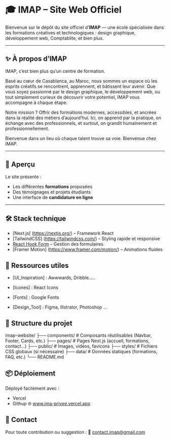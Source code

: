 # 🎓 IMAP – Site Web Officiel

Bienvenue sur le dépôt du site officiel d’**IMAP** — une école spécialisée dans les formations créatives et technologiques : design graphique, développement web, Comptablite, et bien plus.

---

## ✨ À propos d’IMAP

IMAP, c’est bien plus qu’un centre de formation.

Basé au cœur de Casablanca, au Maroc, nous sommes un espace où les esprits créatifs se rencontrent, apprennent, et bâtissent leur avenir. Que vous soyez passionné par le design graphique, le développement web, ou tout simplement curieux de découvrir votre potentiel, IMAP vous accompagne à chaque étape.

Notre mission ? Offrir des formations modernes, accessibles, et ancrées dans la réalité des métiers d’aujourd’hui. Ici, on apprend par la pratique, on échange avec des professionnels, et surtout, on grandit humainement et professionnellement.

Bienvenue dans un lieu où chaque talent trouve sa voie.
Bienvenue chez IMAP.


---

## 🚀 Aperçu

Le site présente :
- Les différentes **formations** proposées
- Des témoignages et projets étudiants
- Une interface de **candidature en ligne**

---

## 🛠️ Stack technique

- [Next.js] (https://nextjs.org/) – Framework React
- [TailwindCSS] (https://tailwindcss.com/) – Styling rapide et responsive
- [React Hook Form](https://react-hook-form.com/) – Gestion des formulaires
- [Framer Motion] (https://www.framer.com/motion/) – Animations fluides

## 🧳 Ressources utiles

- [UI_Inspiration] : Awwwards, Dribble.....

- [Icones] : React Icons

- [Fonts] : Google Fonts

- [Design_Tool] : Figma, Illstrator, Photoshop ...



## 📁 Structure du projet

imap-website/
├── components/ # Composants réutilisables (Navbar, Footer, Cards, etc.)
├── pages/ # Pages Next.js (accueil, formations, contact…)
├── public/ # Images, vidéos, favicons
├── styles/ # Fichiers CSS globaux (si nécessaire)
├── data/ # Données statiques (formations, FAQ, etc.)
└── README.md

 ## 📦 Déploiement
Déployé facilement avec :
- Vercel
- Githup
🌐 www.ima-privee.vercel.app


## 📮 Contact
Pour toute contribution ou suggestion :
📧 contact.imap@gmail.com



